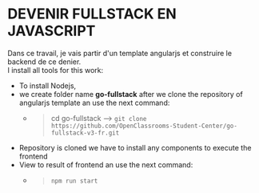 # DEVENIR FULLSTACK EN JAVASCRIPT
  
Dans ce travail, je vais partir d'un template angularjs et construire le backend de ce denier.  
  I install all tools for this work:  
  * To install Nodejs,
  * we create folder name __go-fullstack__ after we clone the repository of angularjs template  an use the next command:
    *  > cd go-fullstack  -->  `git clone https://github.com/OpenClassrooms-Student-Center/go-fullstack-v3-fr.git`
  * Repository is cloned we have to install any components to execute the frontend        
  * View to result of frontend an use the next command:
    * >`npm run start` 
